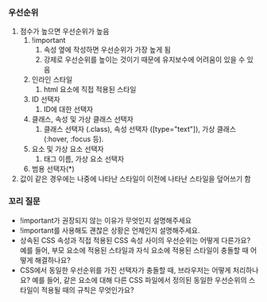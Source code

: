 ### 우선순위
1. 점수가 높으면 우선순위가 높음
    1. !important
        1. 속성 옆에 작성하면 우선순위가 가장 높게 됨
        2. 강제로 우선순위를 높이는 것이기 때문에 유지보수에 어려움이 있을 수 있음
    2. 인라인 스타일
        1. html 요소에 직접 적용된 스타일
    3. ID 선택자
        1. ID에 대한 선택자
    4. 클래스, 속성 및 가상 클래스 선택자
        1. 클래스 선택자 (.class), 속성 선택자 ([type="text"]), 가상 클래스 (:hover, :focus 등).
    5. 요소 및 가상 요소 선택자
        1. 태그 이름, 가상 요소 선택자
    6. 범용 선택자(*)
2. 값이 같은 경우에는 나중에 나타난 스타일이 이전에 나타난 스타일을 덮어쓰기 함

### 꼬리 질문
- !important가 권장되지 않는 이유가 무엇인지 설명해주세요
- !important를 사용해도 괜찮은 상황은 언제인지 설명해주세요.
- 상속된 CSS 속성과 직접 적용된 CSS 속성 사이의 우선순위는 어떻게 다른가요? 예를 들어, 부모 요소에 적용된 스타일과 자식 요소에 적용된 스타일이 충돌할 때 어떻게 해결하나요?
- CSS에서 동일한 우선순위를 가진 선택자가 충돌할 때, 브라우저는 어떻게 처리하나요? 예를 들어, 같은 요소에 대해 다른 CSS 파일에서 정의된 동일한 우선순위의 스타일이 적용될 때의 규칙은 무엇인가요?
